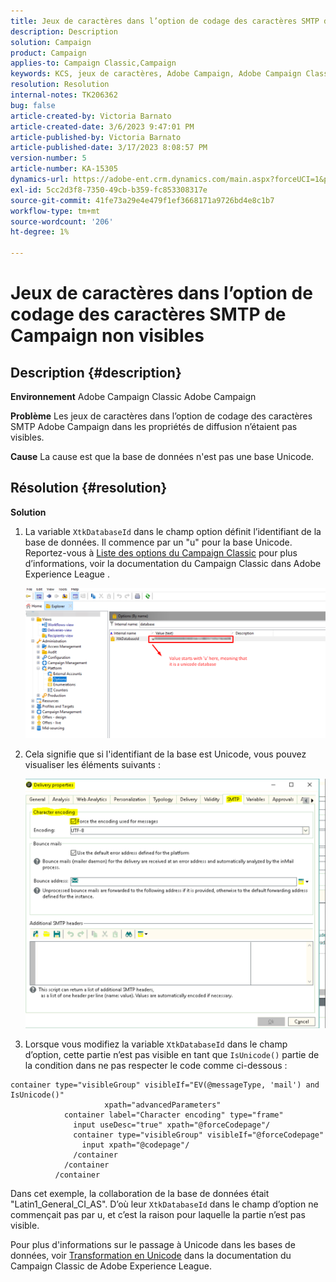 ```yaml
---
title: Jeux de caractères dans l’option de codage des caractères SMTP de Campaign non visibles
description: Description
solution: Campaign
product: Campaign
applies-to: Campaign Classic,Campaign
keywords: KCS, jeux de caractères, Adobe Campaign, Adobe Campaign Classic, option de codage des caractères SMTP invisible, variable XtkDatabaseId
resolution: Resolution
internal-notes: TK206362
bug: false
article-created-by: Victoria Barnato
article-created-date: 3/6/2023 9:47:01 PM
article-published-by: Victoria Barnato
article-published-date: 3/17/2023 8:08:57 PM
version-number: 5
article-number: KA-15305
dynamics-url: https://adobe-ent.crm.dynamics.com/main.aspx?forceUCI=1&pagetype=entityrecord&etn=knowledgearticle&id=0082eb6b-68bc-ed11-83ff-6045bd006a22
exl-id: 5cc2d3f8-7350-49cb-b359-fc853308317e
source-git-commit: 41fe73a29e4e479f1ef3668171a9726bd4e8c1b7
workflow-type: tm+mt
source-wordcount: '206'
ht-degree: 1%

---
```


# Jeux de caractères dans l’option de codage des caractères SMTP de Campaign non visibles

## Description {#description}


<b>Environnement</b>
Adobe Campaign Classic Adobe Campaign

<b>Problème</b>
Les jeux de caractères dans l’option de codage des caractères SMTP Adobe Campaign dans les propriétés de diffusion n’étaient pas visibles.

<b>Cause</b>
La cause est que la base de données n&#39;est pas une base Unicode.


## Résolution {#resolution}


<b>Solution</b>

1. La variable `XtkDatabaseId` dans le champ option définit l’identifiant de la base de données. Il commence par un &quot;u&quot; pour la base Unicode. Reportez-vous à [Liste des options du Campaign Classic](https://experienceleague.adobe.com/docs/campaign-classic/using/installing-campaign-classic/appendices/configuring-campaign-options.html) pour plus d’informations, voir la documentation du Campaign Classic dans Adobe Experience League .



   ![](assets/bf1b2c42-ffc4-ed11-83ff-6045bd0065f9.png)
2. Cela signifie que si l&#39;identifiant de la base est Unicode, vous pouvez visualiser les éléments suivants :

   ![](assets/a09fa8de-fdc4-ed11-83ff-6045bd0065f9.png)
3. Lorsque vous modifiez la variable `XtkDatabaseId` dans le champ d’option, cette partie n’est pas visible en tant que `IsUnicode()` partie de la condition dans ne pas respecter le code comme ci-dessous :



```
container type="visibleGroup" visibleIf="EV(@messageType, 'mail') and IsUnicode()"
                     xpath="advancedParameters"
            container label="Character encoding" type="frame"
              input useDesc="true" xpath="@forceCodepage"/
              container type="visibleGroup" visibleIf="@forceCodepage"
                input xpath="@codepage"/
              /container
            /container
          /container
```




Dans cet exemple, la collaboration de la base de données était &quot;Latin1_General_CI_AS&quot;. D’où leur `XtkDatabaseId` dans le champ d’option ne commençait pas par u, et c’est la raison pour laquelle la partie n’est pas visible.

Pour plus d&#39;informations sur le passage à Unicode dans les bases de données, voir [Transformation en Unicode](https://experienceleague.adobe.com/docs/campaign-classic/using/monitoring-campaign-classic/updating-adobe-campaign/switching-to-unicode.html) dans la documentation du Campaign Classic de Adobe Experience League.
